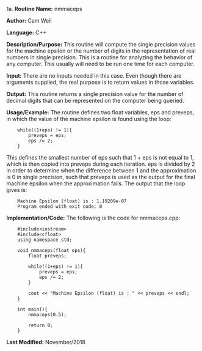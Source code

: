 1a. **Routine Name:**           nmmaceps

   **Author:** Cam Weil

   **Language:** C++

   **Description/Purpose:** This routine will compute the single precision values for the machine epsilon or the number of digits in the representation of real numbers in single precision. This is a routine for analyzing the behavior of any computer. This usually will need to be run one time for each computer.

   **Input:** There are no inputs needed in this case. Even though there are arguments supplied, the real purpose is to return values in those variables.

   **Output:** This routine returns a single precision value for the number of decimal digits that can be represented on the computer being queried.

   **Usage/Example:** The routine defines two float variables, eps and preveps, in which the value of the machine epsilon is found using the loop: 

        while((1+eps) != 1){
            preveps = eps;
            eps /= 2;
        }
            
   This defines the smallest number of eps such that 1 + eps is not equal to 1, which is then copied into preveps during each iteration. eps is divided by 2 in order to determine when the difference between 1 and the approximation is 0 in single precision, such that preveps is used as the output for the final machine epsilon when the approximation fails. The output that the loop gives is:

        Machine Epsilon (float) is : 1.19209e-07
        Program ended with exit code: 0

   **Implementation/Code:** The following is the code for nmmaceps.cpp:

        #include<iostream>
        #include<cfloat>
        using namespace std;

        void nmmaceps(float eps){
            float preveps;
    
            while((1+eps) != 1){
                preveps = eps;
                eps /= 2;
            }
    
            cout << "Machine Epsilon (float) is : " << preveps << endl;
        }

        int main(){
            nmmaceps(0.5);
    
            return 0;
        }

        
   **Last Modified:** November/2018
